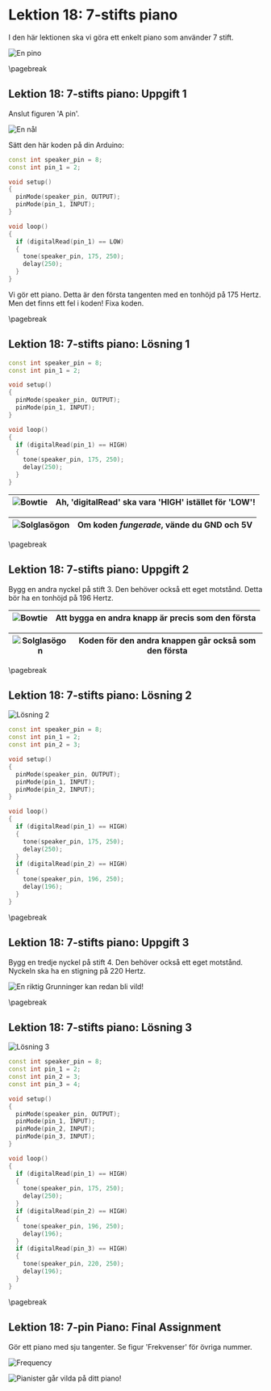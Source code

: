 # Lektion 18: 7-stifts piano

I den här lektionen ska vi göra ett enkelt piano som använder 7 stift.

![En pino](18_pino.jpg)

\pagebreak

## Lektion 18: 7-stifts piano: Uppgift 1

Anslut figuren 'A pin'.

![En nål](18_7_pin_piano_1.png)

Sätt den här koden på din Arduino:

```c++
const int speaker_pin = 8;
const int pin_1 = 2;

void setup()
{
  pinMode(speaker_pin, OUTPUT);
  pinMode(pin_1, INPUT);
}

void loop()
{
  if (digitalRead(pin_1) == LOW)
  {
    tone(speaker_pin, 175, 250);
    delay(250);
  }
}
```

Vi gör ett piano. Detta är den första tangenten med en tonhöjd på 175 Hertz.
Men det finns ett fel i koden! Fixa koden.

\pagebreak

## Lektion 18: 7-stifts piano: Lösning 1

```c++
const int speaker_pin = 8;
const int pin_1 = 2;

void setup()
{
  pinMode(speaker_pin, OUTPUT);
  pinMode(pin_1, INPUT);
}

void loop()
{
  if (digitalRead(pin_1) == HIGH)
  {
    tone(speaker_pin, 175, 250);
    delay(250);
  }
}
```

![Bowtie](EmojiBowtie.png) | Ah, 'digitalRead' ska vara 'HIGH' istället för 'LOW'!
:-------------:|:----------------------------------------: 

![Solglasögon](EmojiSunglasses.png) | Om koden *fungerade*, vände du GND och 5V
:-------------:|:----------------------------------------: 

\pagebreak

## Lektion 18: 7-stifts piano: Uppgift 2

Bygg en andra nyckel på stift 3.
Den behöver också ett eget motstånd.
Detta bör ha en tonhöjd på 196 Hertz.

![Bowtie](EmojiBowtie.png) | Att bygga en andra knapp är precis som den första
:-------------:|:----------------------------------------: 

![Solglasögon](EmojiSunglasses.png) | Koden för den andra knappen går också som den första
:-------------:|:----------------------------------------: 

\pagebreak

## Lektion 18: 7-stifts piano: Lösning 2

![Lösning 2](18_7_pin_piano_2.png)

```c++
const int speaker_pin = 8;
const int pin_1 = 2;
const int pin_2 = 3;

void setup()
{
  pinMode(speaker_pin, OUTPUT);
  pinMode(pin_1, INPUT);
  pinMode(pin_2, INPUT);
}

void loop()
{
  if (digitalRead(pin_1) == HIGH)
  {
    tone(speaker_pin, 175, 250);
    delay(250);
  }
  if (digitalRead(pin_2) == HIGH)
  {
    tone(speaker_pin, 196, 250);
    delay(196);
  }
}
```

\pagebreak

## Lektion 18: 7-stifts piano: Uppgift 3

Bygg en tredje nyckel på stift 4.
Den behöver också ett eget motstånd.
Nyckeln ska ha en stigning på 220 Hertz.

![En riktig Grunninger kan redan bli vild!](18_kim_feenstra_vader_ja.png)

\pagebreak

## Lektion 18: 7-stifts piano: Lösning 3

![Lösning 3](18_7_pin_piano_3.png)

```c++
const int speaker_pin = 8;
const int pin_1 = 2;
const int pin_2 = 3;
const int pin_3 = 4;

void setup()
{
  pinMode(speaker_pin, OUTPUT);
  pinMode(pin_1, INPUT);
  pinMode(pin_2, INPUT);
  pinMode(pin_3, INPUT);
}

void loop()
{
  if (digitalRead(pin_1) == HIGH)
  {
    tone(speaker_pin, 175, 250);
    delay(250);
  }
  if (digitalRead(pin_2) == HIGH)
  {
    tone(speaker_pin, 196, 250);
    delay(196);
  }
  if (digitalRead(pin_3) == HIGH)
  {
    tone(speaker_pin, 220, 250);
    delay(196);
  }
}
```

\pagebreak

## Lektion 18: 7-pin Piano: Final Assignment

Gör ett piano med sju tangenter. Se figur 'Frekvenser' för övriga nummer.

![Frequency](18_frequency.png)

![Pianister går vilda på ditt piano!](18_jan_vayne.jpeg)
